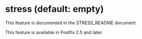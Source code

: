 # stress (default: empty)
 This feature is documented in the STRESS\_README document. 


 This feature is available in Postfix 2.5 and later. 


